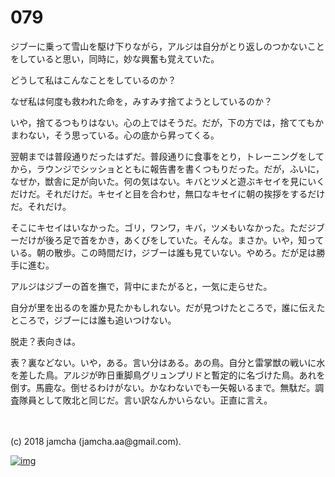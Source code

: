 # 079

ジブーに乗って雪山を駆け下りながら，アルジは自分がとり返しのつかないことをしていると思い，同時に，妙な興奮も覚えていた。  

どうして私はこんなことをしているのか？  

なぜ私は何度も救われた命を，みすみす捨てようとしているのか？  

いや，捨てるつもりはない。心の上ではそうだ。だが，下の方では，捨ててもかまわない，そう思っている。心の底から昇ってくる。  

翌朝までは普段通りだったはずだ。普段通りに食事をとり，トレーニングをしてから，ラウンジでシッショとともに報告書を書くつもりだった。だが，ふいに，なぜか，獣舎に足が向いた。何の気はない。キバとツメと遊ぶキセイを見にいくだけだ。それだけだ。キセイと目を合わせ，無口なキセイに朝の挨拶をするだけだ。それだけ。  

そこにキセイはいなかった。ゴリ，ワンワ，キバ，ツメもいなかった。ただジブーだけが後ろ足で首をかき，あくびをしていた。そんな。まさか。いや，知っている。朝の散歩。この時間だけ，ジブーは誰も見ていない。やめろ。だが足は勝手に進む。  

アルジはジブーの首を撫で，背中にまたがると，一気に走らせた。  

自分が里を出るのを誰か見たかもしれない。だが見つけたところで，誰に伝えたところで，ジブーには誰も追いつけない。  

脱走？表向きは。  

表？裏などない。いや，ある。言い分はある。あの鳥。自分と雷掌獣の戦いに水を差した鳥。アルジが昨日重脚鳥グリュンプリドと暫定的に名づけた鳥。あれを倒す。馬鹿な。倒せるわけがない。かなわないでも一矢報いるまで。無駄だ。調査隊員として敗北と同じだ。言い訳なんかいらない。正直に言え。  

<br>  
<br>  
(c) 2018 jamcha (jamcha.aa@gmail.com).  

[![img](http://i.creativecommons.org/l/by-nc-sa/4.0/88x31.png)](http://creativecommons.org/licenses/by-nc-sa/4.0/deed)
